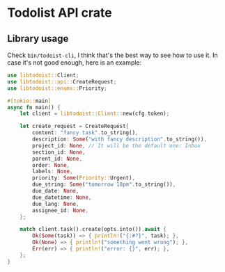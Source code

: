 # Todolist API crate

## Library usage

Check `bin/todoist-cli`, I think that's the best way to see how to use it. In
case it's not good enough, here is an example:

```rust
use libtodoist::Client;
use libtodoist::api::CreateRequest;
use libtodoist::enums::Priority;

#[tokio::main]
async fn main() {
    let client = libtodoist::Client::new(cfg.token);

    let create_request = CreateRequest{
        content: "fancy task".to_string(),
        description: Some("with fancy description".to_string()),
        project_id: None, // It will be the default one: Inbox
        section_id: None,
        parent_id: None,
        order: None,
        labels: None,
        priority: Some(Priority::Urgent),
        due_string: Some("tomorrow 10pm".to_string()),
        due_date: None,
        due_datetime: None,
        due_lang: None,
        assignee_id: None,
    };

    match client.task().create(opts.into()).await {
        Ok(Some(task)) => { println!("{:#?}", task); },
        Ok(None) => { println!("something went wrong"); },
        Err(err) => { println!("error: {}", err); },
    };
}
```
